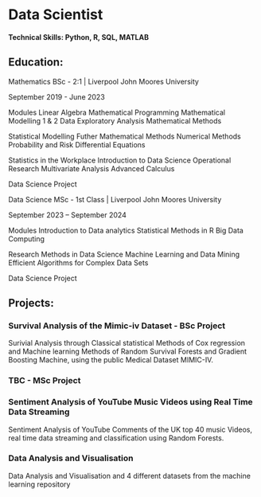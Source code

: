 # Data Scientist

#### Technical Skills: Python, R, SQL, MATLAB

## Education:
Mathematics BSc - 2:1 | Liverpool John Moores University

September 2019 - June 2023

Modules
Linear Algebra
Mathematical Programming
Mathematical Modelling 1 & 2
Data Exploratory Analysis
Mathematical Methods

Statistical Modelling
Futher Mathematical Methods
Numerical Methods 
Probability and Risk
Differential Equations

Statistics in the Workplace
Introduction to Data Science
Operational Research
Multivariate Analysis
Advanced Calculus

Data Science Project

Data Science MSc - 1st Class | Liverpool John Moores University

September 2023 – September 2024

Modules
Introduction to Data analytics
Statistical Methods in R
Big Data Computing

Research Methods in Data Science
Machine Learning and Data Mining
Efficient Algorithms for Complex Data Sets

Data Science Project


## Projects:
### Survival Analysis of the Mimic-iv Dataset - BSc Project

Surivial Analysis through Classical statistical Methods of Cox regression and Machine learning Methods of Random Survival Forests and Gradient Boosting Machine, using the public Medical Dataset MIMIC-IV.

### TBC - MSc Project

### Sentiment Analysis of YouTube Music Videos using Real Time Data Streaming

Sentiment Analysis of YouTube Comments of the UK top 40 music Videos, real time data streaming and classification using Random Forests.

### Data Analysis and Visualisation

Data Analysis and Visualisation and 4 different datasets from the machine learning repository

